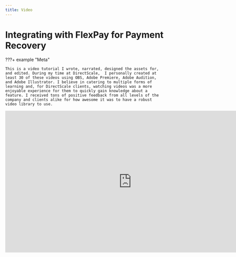 ```yaml
---
title: Video
---
```


# Integrating with FlexPay for Payment Recovery

???+ example "Meta"

    This is a video tutorial I wrote, narrated, designed the assets for, and edited. During my time at DirectScale,  I personally created at least 30 of these videos using OBS, Adobe Premiere, Adobe Audition, and Adobe Illustrator. I believe in catering to multiple forms of learning and, for DirectScale clients, watching videos was a more enjoyable experience for them to quickly gain knowledge about a feature. I received tons of positive feedback from all levels of the company and clients alike for how awesome it was to have a robust video library to use.

<iframe width="800" height="450" src="https://www.youtube.com/embed/SFXLpI2TRn0?si=u2edogVoxS68_lyT" title="YouTube video player" frameborder="0" allow="accelerometer; autoplay; clipboard-write; encrypted-media; gyroscope; picture-in-picture; web-share" referrerpolicy="strict-origin-when-cross-origin" allowfullscreen markdown></iframe>

